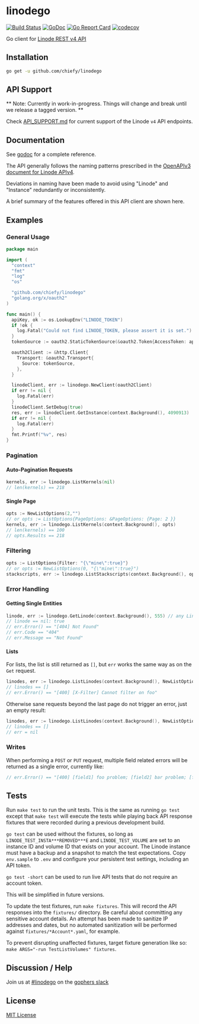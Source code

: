 # linodego

[![Build Status](https://travis-ci.org/chiefy/linodego.svg?branch=master)](https://travis-ci.org/chiefy/linodego)
[![GoDoc](https://godoc.org/github.com/chiefy/linodego?status.svg)](https://godoc.org/github.com/chiefy/linodego)
[![Go Report Card](https://goreportcard.com/badge/github.com/chiefy/linodego)](https://goreportcard.com/report/github.com/chiefy/linodego)
[![codecov](https://codecov.io/gh/chiefy/linodego/branch/master/graph/badge.svg)](https://codecov.io/gh/chiefy/linodego)

Go client for [Linode REST v4 API](https://developers.linode.com/v4/introduction)

## Installation

```sh
go get -u github.com/chiefy/linodego
```

## API Support

** Note: Currently in work-in-progress.  Things will change and break until we release a tagged version. **

Check [API_SUPPORT.md](API_SUPPORT.md) for current support of the Linode `v4` API endpoints.


## Documentation

See [godoc](https://godoc.org/github.com/chiefy/linodego) for a complete reference.

The API generally follows the naming patterns prescribed in the [OpenAPIv3 document for Linode APIv4](https://developers.linode.com/api/v4).

Deviations in naming have been made to avoid using "Linode" and "Instance" redundantly or inconsistently.

A brief summary of the features offered in this API client are shown here.

## Examples

### General Usage

```go
package main

import (
  "context"
  "fmt"
  "log"
  "os"

  "github.com/chiefy/linodego"
  "golang.org/x/oauth2"
)

func main() {
  apiKey, ok := os.LookupEnv("LINODE_TOKEN")
  if !ok {
    log.Fatal("Could not find LINODE_TOKEN, please assert it is set.")
  }
  tokenSource := oauth2.StaticTokenSource(&oauth2.Token{AccessToken: apiKey})

  oauth2Client := &http.Client{
    Transport: &oauth2.Transport{
      Source: tokenSource,
    },
  }

  linodeClient, err := linodego.NewClient(oauth2Client)
  if err != nil {
    log.Fatal(err)
  }
  linodeClient.SetDebug(true)
  res, err := linodeClient.GetInstance(context.Background(), 4090913)
  if err != nil {
    log.Fatal(err)
  }
  fmt.Printf("%v", res)
}
```

### Pagination

#### Auto-Pagination Requests

```go
kernels, err := linodego.ListKernels(nil)
// len(kernels) == 218
```

#### Single Page

```go
opts := NewListOptions(2,"")
// or opts := ListOptions{PageOptions: &PageOptions: {Page: 2 }}
kernels, err := linodego.ListKernels(context.Background(), opts)
// len(kernels) == 100
// opts.Results == 218
```

### Filtering

```go
opts := ListOptions{Filter: "{\"mine\":true}"}
// or opts := NewListOptions(0, "{\"mine\":true}")
stackscripts, err := linodego.ListStackscripts(context.Background(), opts)
```

### Error Handling

#### Getting Single Entities

```go
linode, err := linodego.GetLinode(context.Background(), 555) // any Linode ID that does not exist or is not yours
// linode == nil: true
// err.Error() == "[404] Not Found"
// err.Code == "404"
// err.Message == "Not Found"
```

#### Lists

For lists, the list is still returned as `[]`, but `err` works the same way as on the `Get` request.

```go
linodes, err := linodego.ListLinodes(context.Background(), NewListOptions(0, "{\"foo\":bar}"))
// linodes == []
// err.Error() == "[400] [X-Filter] Cannot filter on foo"
```

Otherwise sane requests beyond the last page do not trigger an error, just an empty result:

```go
linodes, err := linodego.ListLinodes(context.Background(), NewListOptions(9999, ""))
// linodes == []
// err = nil
```

### Writes

When performing a `POST` or `PUT` request, multiple field related errors will be returned as a single error, currently like:

```go
// err.Error() == "[400] [field1] foo problem; [field2] bar problem; [field3] baz problem"
```

## Tests

Run `make test` to run the unit tests.  This is the same as running `go test` except that `make test` will
execute the tests while playing back API response fixtures that were recorded during a previous development build.

`go test` can be used without the fixtures, so long as `LINODE_TEST_INSTA***REMOVED***E` and `LINODE_TEST_VOLUME` are set
to an instance ID and volume ID that exists on your account.  The Linode instance must have a backup and a snapshot to
match the test expectations. Copy `env.sample` to `.env` and configure your persistent test settings, including an API token.

`go test -short` can be used to run live API tests that do not require an account token.

This will be simplified in future versions.

To update the test fixtures, run `make fixtures`.  This will record the API responses into the `fixtures/` directory.
Be careful about committing any sensitive account details.  An attempt has been made to sanitize IP addresses and
dates, but no automated sanitization will be performed against `fixtures/*Account*.yaml`, for example.

To prevent disrupting unaffected fixtures, target fixture generation like so: `make ARGS="-run TestListVolumes" fixtures`.

## Discussion / Help

Join us at [#linodego](https://gophers.slack.com/messages/CAG93EB2S) on the [gophers slack](https://gophers.slack.com)

## License

[MIT License](LICENSE)
